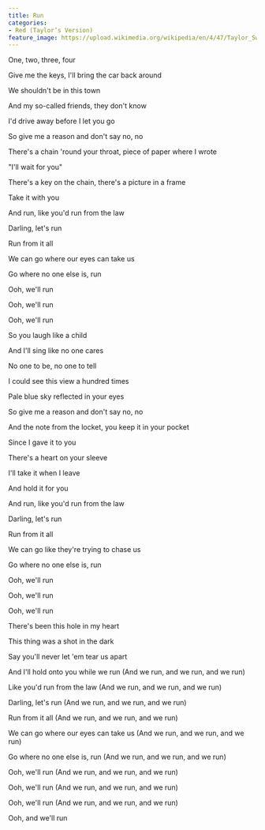 ```yaml
---
title: Run
categories:
- Red (Taylor’s Version)
feature_image: https://upload.wikimedia.org/wikipedia/en/4/47/Taylor_Swift_-_Red_%28Taylor%27s_Version%29.png
--- 
```

One, two, three, four

Give me the keys, I'll bring the car back around

We shouldn't be in this town

And my so-called friends, they don't know

I'd drive away before I let you go

So give me a reason and don't say no, no

There's a chain 'round your throat, piece of paper where I wrote

"I'll wait for you"

There's a key on the chain, there's a picture in a frame

Take it with you

And run, like you'd run from the law

Darling, let's run

Run from it all

We can go where our eyes can take us

Go where no one else is, run

Ooh, we'll run

Ooh, we'll run

Ooh, we'll run

So you laugh like a child

And I'll sing like no one cares

No one to be, no one to tell

I could see this view a hundred times

Pale blue sky reflected in your eyes

So give me a reason and don't say no, no

And the note from the locket, you keep it in your pocket

Since I gave it to you

There's a heart on your sleeve

I'll take it when I leave

And hold it for you

And run, like you'd run from the law

Darling, let's run

Run from it all

We can go like they're trying to chase us

Go where no one else is, run

Ooh, we'll run

Ooh, we'll run

Ooh, we'll run

There's been this hole in my heart

This thing was a shot in the dark

Say you'll never let 'em tear us apart

And I'll hold onto you while we run (And we run, and we run, and we run)

Like you'd run from the law (And we run, and we run, and we run)

Darling, let's run (And we run, and we run, and we run)

Run from it all (And we run, and we run, and we run)

We can go where our eyes can take us (And we run, and we run, and we run)

Go where no one else is, run (And we run, and we run, and we run)

Ooh, we'll run (And we run, and we run, and we run)

Ooh, we'll run (And we run, and we run, and we run)

Ooh, we'll run (And we run, and we run, and we run)

Ooh, and we'll run